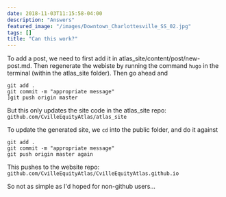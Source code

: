 ```yaml
---
date: 2018-11-03T11:15:58-04:00
description: "Answers"
featured_image: "/images/Downtown_Charlottesville_SS_02.jpg"
tags: []
title: "Can this work?"
---
```


To add a post, we need to first add it in atlas_site/content/post/new-post.md. Then regenerate the webiste by running the command `hugo` in the terminal (within the atlas_site folder). Then go ahead and

```
git add . 
git commit -m "appropriate message"
]git push origin master
```
But this only updates the site code in the atlas_site repo: `github.com/CvilleEquityAtlas/atlas_site`

To update the generated site, we `cd` into the public folder, and do it against
```
git add .
git commit -m "appropriate message"
git push origin master again
```
This pushes to the website repo: `github.com/CvilleEquityAtlas/CvilleEquityAtlas.github.io`

So not as simple as I'd hoped for non-github users...
